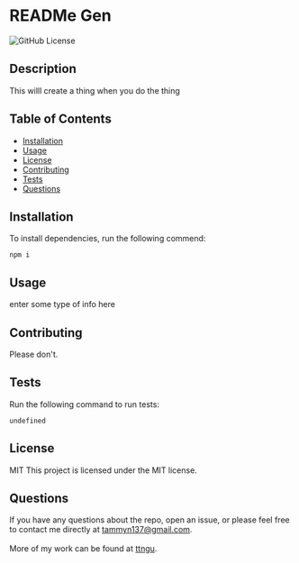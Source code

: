# READMe Gen
  ![GitHub License](https://img.shields.io/badge/License-MIT-blue)

  ## Description
  This willl create a thing when you do the thing

  ## Table of Contents
  * [Installation](#Installation)
  * [Usage](#Usage)
  * [License](#License)
  * [Contributing](#Contributing)
  * [Tests](#Tests)
  * [Questions](#Questions)
 
  ## Installation
  To install dependencies, run the following commend:
```
npm i
```

  ## Usage
  enter some type of info here 

  ## Contributing 
  Please don't.
  
  ## Tests
  Run the following command to run tests:
```
undefined
```

  ## License
  MIT
  This project is licensed under the MIT license.

  ## Questions
  If you have any questions about the repo, open an issue, or please feel free to contact me directly at tammyn137@gmail.com. 
  <br>
  <br>
  More of my work can be found at [ttngu](https://github.com/ttngu/).